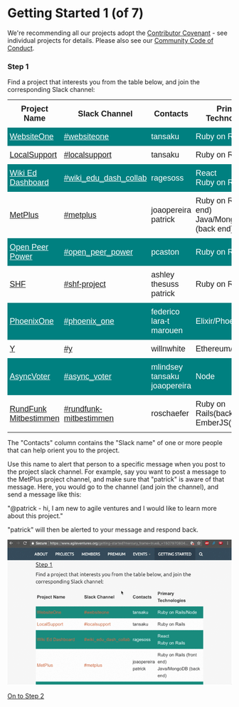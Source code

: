 # Getting Started 1 (of 7)

We're recommending all our projects adopt the [Contributor Covenant](https://www.contributor-covenant.org/) - see individual projects for details.  Please also see our [Community Code of Conduct](https://github.com/AgileVentures/AgileVentures/blob/master/CODE_OF_CONDUCT.md).

### Step 1


Find a project that interests you from the table below, and join the corresponding Slack channel:

<table width="100%" class="tg" style="border-collapse: collapse;border-spacing:0;" border="0">
  <tbody>
<tr>
    <th class="tg-l8f3" style="border-width:0px;border-style:solid;padding:10px 5px;overflow: hidden;font-family: Arial, sans-serif;font-size: 18px;"><span style="font-weight: bold;">Project Name</span></th>
    <th class="tg-l8f3" style="border-width:0px;border-style:solid;padding:10px 5px;overflow: hidden;font-family: Arial, sans-serif;font-size: 18px;"><span style="font-weight: bold;">Slack Channel</span></th>
    <th class="tg-l8f3" style="border-width:0px;border-style:solid;padding:10px 5px;overflow: hidden;font-family: Arial, sans-serif;font-size: 18px;"><span style="font-weight: bold;">Contacts</span></th>
    <th class="tg-l8f3" style="border-width:0px;border-style:solid;padding:10px 5px;overflow: hidden;font-family: Arial, sans-serif;font-size: 18px;"><span style="font-weight: bold;">Primary Technologies</span></th>
  </tr>
  <tr>
    <td class="tg-z2zr" style="padding:10px 5px;border-image:none;overflow: hidden;font-family: Arial, sans-serif;font-size: 18px;background-color: #008080;"><a style="color: #ffffff;" href="http://agileventures.org/projects/websiteone">WebsiteOne</a></td>
    <td class="tg-z2zr" style="padding:10px 5px;border-image:none;overflow: hidden;font-family: Arial, sans-serif;font-size: 18px;background-color: #008080;"><a style="color: #ffffff;" href="https://agileventures.slack.com/messages/websiteone/">#websiteone</a></td>
    <td class="tg-z2zr" style="border-width:0px;border-style:solid;padding:10px 5px;overflow: hidden;font-family: Arial, sans-serif;font-size: 18px;background-color: #008080;"><font color="#ffffff">tansaku</font></td>
    <td class="tg-z2zr" style="border-width:0px;border-style:solid;padding:10px 5px;overflow: hidden;font-family: Arial, sans-serif;font-size: 18px;background-color: #008080;"><font color="#ffffff">Ruby on Rails</font></td>
  </tr>
  <tr>
    <td class="tg-031e" style="padding:10px 5px;border-image:none;overflow: hidden;font-family: Arial, sans-serif;font-size: 18px;"><a href="http://agileventures.org/projects/localsupport">LocalSupport</a></td>
    <td class="tg-031e" style="padding:10px 5px;border-image:none;overflow: hidden;font-family: Arial, sans-serif;font-size: 18px;"><a href="https://agileventures.slack.com/messages/localsupport/">#localsupport</a></td>
    <td class="tg-031e" style="padding:10px 5px;border-image:none;overflow: hidden;font-family: Arial, sans-serif;font-size: 18px;">tansaku</td>
    <td class="tg-031e" style="padding:10px 5px;border-image:none;overflow: hidden;font-family: Arial, sans-serif;font-size: 18px;">Ruby on Rails</td>
  </tr>
  <tr>
    <td class="tg-z2zr" style="padding:10px 5px;border-image:none;overflow: hidden;font-family: Arial, sans-serif;font-size: 18px;background-color: #008080;"><a style="color: #ffffff;" href="http://www.agileventures.org/projects/wiki-ed-dashboard">Wiki Ed Dashboard</a></td>
    <td class="tg-z2zr" style="padding:10px 5px;border-image:none;overflow: hidden;font-family: Arial, sans-serif;font-size: 18px;background-color: #008080;"><a style="color: #ffffff;" href="https://agileventures.slack.com/messages/C724RCXT7/">#wiki_edu_dash_collab</a></td>
    <td class="tg-z2zr" style="border-width:0px;border-style:solid;padding:10px 5px;overflow: hidden;font-family: Arial, sans-serif;font-size: 18px;background-color: #008080;"><font color="#ffffff">ragesoss<br>
</font></td>
    <td class="tg-z2zr" style="border-width:0px;border-style:solid;padding:10px 5px;overflow: hidden;font-family: Arial, sans-serif;font-size: 18px;background-color: #008080;"><font color="#ffffff">React<br>Ruby on Rails</font></td>
  </tr>
  <tr>
    <td class="tg-031e" style="padding:10px 5px;border-image:none;overflow: hidden;font-family: Arial, sans-serif;font-size: 18px;"><a href="http://agileventures.org/projects/metplus">MetPlus</a></td>
    <td class="tg-031e" style="padding:10px 5px;border-image:none;overflow: hidden;font-family: Arial, sans-serif;font-size: 18px;"><a href="https://agileventures.slack.com/messages/metplus/">#metplus</a></td>
    <td class="tg-031e" style="padding:10px 5px;border-image:none;overflow: hidden;font-family: Arial, sans-serif;font-size: 18px;">joaopereira<br>patrick</td>
    <td class="tg-031e" style="padding:10px 5px;border-image:none;overflow: hidden;font-family: Arial, sans-serif;font-size: 18px;">Ruby on Rails (front end)<br>Java/MongoDB (back end)</td>
  </tr>
  <tr>
    <td class="tg-z2zr" style="padding:10px 5px;border-image:none;overflow: hidden;font-family: Arial, sans-serif;font-size: 18px;background-color: #008080;"><a style="color: #ffffff;" href="https://www.agileventures.org/projects/open-peer-power">Open Peer Power</a></td>
    <td class="tg-z2zr" style="padding:10px 5px;border-image:none;overflow: hidden;font-family: Arial, sans-serif;font-size: 18px;background-color: #008080;"><a style="color: #ffffff;" href="https://agileventures.slack.com/messages/C6M6QND5X/">#open_peer_power</a></td>
    <td class="tg-z2zr" style="border-width:0px;border-style:solid;padding:10px 5px;overflow: hidden;font-family: Arial, sans-serif;font-size: 18px;background-color: #008080;"><font color="#ffffff">pcaston</font></td>
    <td class="tg-z2zr" style="border-width:0px;border-style:solid;padding:10px 5px;overflow: hidden;font-family: Arial, sans-serif;font-size: 18px;background-color: #008080;"><font color="#ffffff">Ruby on Rails/Node</font></td>
  </tr>
  <tr>
    <td class="tg-031e" style="padding:10px 5px;border-image:none;overflow: hidden;font-family: Arial, sans-serif;font-size: 18px;"><a href="http://www.agileventures.org/projects/shf-project">SHF</a></td>
    <td class="tg-031e" style="padding:10px 5px;border-image:none;overflow: hidden;font-family: Arial, sans-serif;font-size: 18px;"><a href="https://agileventures.slack.com/messages/shf-project/">#shf-project</a></td>
    <td class="tg-031e" style="padding:10px 5px;border-image:none;overflow: hidden;font-family: Arial, sans-serif;font-size: 18px;">ashley <br>thesuss<br>patrick</td>
    <td class="tg-031e" style="padding:10px 5px;border-image:none;overflow: hidden;font-family: Arial, sans-serif;font-size: 18px;">Ruby on Rails</td>
  </tr>
<tr>
    <td class="tg-z2zr" style="padding:10px 5px;border-image:none;overflow: hidden;font-family: Arial, sans-serif;font-size: 18px;background-color: #008080;"><a style="color: #ffffff;" href="http://www.agileventures.org/projects/phoenixone">PhoenixOne</a></td>
    <td class="tg-z2zr" style="padding:10px 5px;border-image:none;overflow: hidden;font-family: Arial, sans-serif;font-size: 18px;background-color: #008080;"><a style="color: #ffffff;" href="https://agileventures.slack.com/messages/phoenix_one" target="_blank">#phoenix_one</a></td>
    <td class="tg-z2zr" style="border-width:0px;border-style:solid;padding:10px 5px;overflow: hidden;font-family: Arial, sans-serif;font-size: 18px;background-color: #008080;"><font color="#ffffff">federico<br>lara-t<br>marouen</font></td>
    <td class="tg-z2zr" style="border-width:0px;border-style:solid;padding:10px 5px;overflow: hidden;font-family: Arial, sans-serif;font-size: 18px;background-color: #008080;"><font color="#ffffff">Elixir/Phoenix/React</font></td>
</tr>
<tr>
    <td class="tg-031e" style="padding:10px 5px;border-image:none;overflow: hidden;font-family: Arial, sans-serif;font-size: 18px;"><a href="https://www.agileventures.org/projects/y">Y</a></td>
    <td class="tg-031e" style="padding:10px 5px;border-image:none;overflow: hidden;font-family: Arial, sans-serif;font-size: 18px;"><a href="https://agileventures.slack.com/messages/C7FFUHJCD/">#y</a></td>
    <td class="tg-031e" style="padding:10px 5px;border-image:none;overflow: hidden;font-family: Arial, sans-serif;font-size: 18px;">willnwhite</td>
    <td class="tg-031e" style="padding:10px 5px;border-image:none;overflow: hidden;font-family: Arial, sans-serif;font-size: 18px;">Ethereum/Node</td>
  </tr>
<tr>
    <td class="tg-z2zr" style="padding:10px 5px;border-image:none;overflow: hidden;font-family: Arial, sans-serif;font-size: 18px;background-color: #008080;"><a style="color: #ffffff;" href="http://www.agileventures.org/projects/asyncvoter">AsyncVoter</a></td>
    <td class="tg-z2zr" style="padding:10px 5px;border-image:none;overflow: hidden;font-family: Arial, sans-serif;font-size: 18px;background-color: #008080;"><a style="color: #ffffff;" href="https://agileventures.slack.com/messages/async_voter">#async_voter</a></td>
    <td class="tg-z2zr" style="border-width:0px;border-style:solid;padding:10px 5px;overflow: hidden;font-family: Arial, sans-serif;font-size: 18px;background-color: #008080;"><font color="#ffffff">mlindsey<br>tansaku<br>joaopereira<br>
</font></td>
    <td class="tg-z2zr" style="border-width:0px;border-style:solid;padding:10px 5px;overflow: hidden;font-family: Arial, sans-serif;font-size: 18px;background-color: #008080;"><font color="#ffffff">Node</font></td>
</tr>
<tr>
    <td class="tg-031e" style="padding:10px 5px;border-image:none;overflow: hidden;font-family: Arial, sans-serif;font-size: 18px;"><a href="https://www.agileventures.org/projects/rundfunk-mitbestimmen">RundFunk Mitbestimmen</a></td>
    <td class="tg-031e" style="padding:10px 5px;border-image:none;overflow: hidden;font-family: Arial, sans-serif;font-size: 18px;"><a href="https://agileventures.slack.com/messages/rundfunk-mitbestimmen">#rundfunk-mitbestimmen</a></td>
    <td class="tg-031e" style="padding:10px 5px;border-image:none;overflow: hidden;font-family: Arial, sans-serif;font-size: 18px;">roschaefer</td>
    <td class="tg-031e" style="padding:10px 5px;border-image:none;overflow: hidden;font-family: Arial, sans-serif;font-size: 18px;">Ruby on Rails(backend)<br>EmberJS(frontend)</td>
  </tr>
</tbody>
</table>

The "Contacts" column contains the "Slack name" of one or more people that can help orient you to the project.  

Use this name to alert that person to a specific message when you post to the project slack channel.  For example, say you want to post a message to the MetPlus project channel, and make sure that "patrick" is aware of that message.  Here, you would go to the channel (and join the channel), and send a message like this:

"@patrick - hi, I am new to agile ventures and I would like to learn more about this project."

"patrick" will then be alerted to your message and respond back.

![](https://raw.githubusercontent.com/AgileVentures/AgileVentures/master/gifts/getting-started-on-slack.gif)


[On to Step 2](https://www.agileventures.org/getting-started-2)
